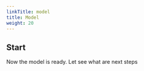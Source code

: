 ```yaml
---
linkTitle: model
title: Model
weight: 20
---
```


## Start

Now the model is ready. Let see what are next steps


